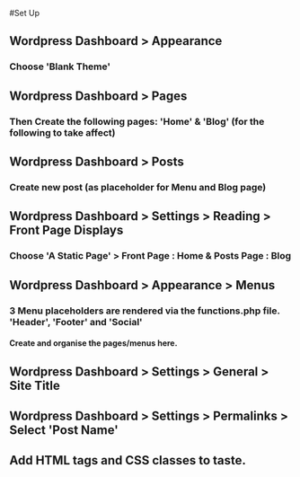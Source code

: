 #Set Up

## Wordpress Dashboard > Appearance
### Choose 'Blank Theme'

## Wordpress Dashboard > Pages 
### Then Create the following pages: 'Home' & 'Blog' (for the following to take affect)

## Wordpress Dashboard > Posts 
### Create new post (as placeholder for Menu and Blog page)

## Wordpress Dashboard > Settings > Reading > Front Page Displays 
### Choose 'A Static Page' > Front Page : Home & Posts Page : Blog

## Wordpress Dashboard > Appearance > Menus
### 3 Menu placeholders are rendered via the functions.php file. 'Header', 'Footer' and 'Social'
#### Create and organise the pages/menus here.

## Wordpress Dashboard > Settings > General > Site Title 

## Wordpress Dashboard > Settings > Permalinks > Select 'Post Name'

## Add HTML tags and CSS classes to taste.
